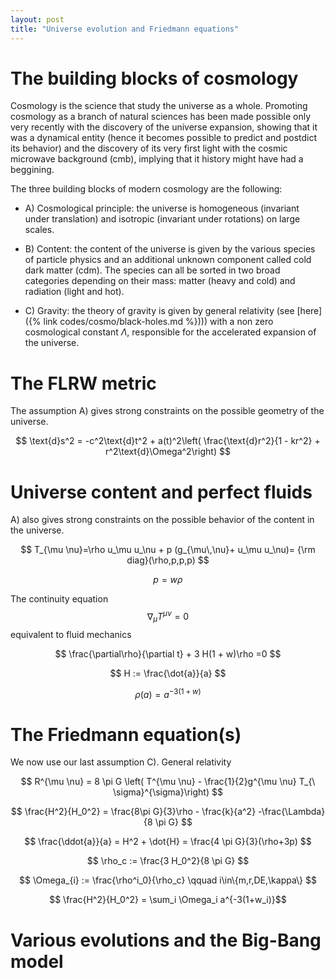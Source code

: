 ```yaml
---
layout: post
title: "Universe evolution and Friedmann equations"
---
```


# The building blocks of cosmology

Cosmology is the science that study the universe as a whole. Promoting cosmology as a branch of natural sciences has been made possible only very recently with the discovery of the universe expansion, showing that it was a dynamical entity (hence it becomes possible to predict and postdict its behavior) and the discovery of its very first light with the cosmic microwave background (cmb), implying that it history might have had a beggining.

The three building blocks of modern cosmology are the following:

- A) Cosmological principle: the universe is homogeneous (invariant under translation) and isotropic (invariant under rotations) on large scales.

- B) Content: the content of the universe is given by the various species of particle physics and an additional unknown component called cold dark matter (cdm). The species can all be sorted in two broad categories depending on their mass: matter (heavy and cold) and radiation (light and hot).

- C) Gravity: the theory of gravity is given by general relativity (see [here]({% link codes/cosmo/black-holes.md %}))) with a non zero cosmological constant $\Lambda$, responsible for the accelerated expansion of the universe.

# The FLRW metric

The assumption A) gives strong constraints on the possible geometry of the universe. 

$$ 
\text{d}s^2 = -c^2\text{d}t^2 + a(t)^2\left( \frac{\text{d}r^2}{1 - kr^2}  + r^2\text{d}\Omega^2\right) 
$$

# Universe content and perfect fluids

A) also gives strong constraints on the possible behavior of the content in the universe.

$$ T_{\mu \nu}=\rho u_\mu u_\nu + p (g_{\mu\,\nu}+ u_\mu u_\nu)= {\rm diag}(\rho,p,p,p)
$$

$$
p=w\rho
$$

The continuity equation
$$
\nabla_\mu T^{\mu \nu} = 0
$$
equivalent to fluid mechanics

$$
\frac{\partial\rho}{\partial t} + 3 H(1 + w)\rho =0
$$

$$
H := \frac{\dot{a}}{a}
$$

$$
\rho(a) =  a^{-3(1+w)}
$$

# The Friedmann equation(s)

We now use our last assumption C). General relativity 

$$     R^{\mu \nu} = 8 \pi G \left( T^{\mu \nu} - \frac{1}{2}g^{\mu \nu} T_{\ \sigma}^{\sigma}\right) $$ 

$$ \frac{H^2}{H_0^2} = \frac{8\pi G}{3}\rho - \frac{k}{a^2} -\frac{\Lambda}{8 \pi G} $$

$$
\frac{\ddot{a}}{a} = H^2 + \dot{H} = \frac{4 \pi G}{3}(\rho+3p)
$$

$$
\rho_c := \frac{3 H_0^2}{8 \pi G}
$$

$$
\Omega_{i} := \frac{\rho^i_0}{\rho_c} \qquad i\in\{m,r,DE,\kappa\}
$$

$$ \frac{H^2}{H_0^2} = \sum_i \Omega_i a^{-3(1+w_i)}$$

# Various evolutions and the Big-Bang model